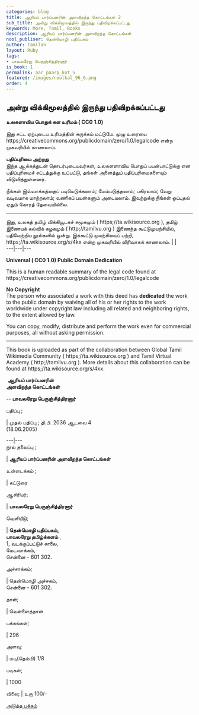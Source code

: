 ```yaml
---
categories: blog
title: ஆரியப் பார்ப்பனரின் அளவிறந்த கொட்டங்கள் 2
sub_title: அன்று விக்கிமூலத்தில் இருந்து பதிவிறக்கப்பட்டது
keywords: More, Tamil, Books
description: ஆரியப் பார்ப்பனரின் அளவிறந்த கொட்டங்கள்
nool_publiser: தென்மொழி பதிப்பகம்
author: Tamilan
layout: Ruby
tags:
- பாவலரேறு பெருஞ்சித்திரனார் 
is_book: 1
permalink: aar_paarp_kot_5
featured: /images/noolkal_96_6.png
order: 4
---
```



## அன்று விக்கிமூலத்தில் இருந்து பதிவிறக்கப்பட்டது

**﻿உலகளாவிய பொதுக் கள உரிமம் ( CC0 1.0)**

இது சட்ட ஏற்புடைய உரிமத்தின் சுருக்கம் மட்டுமே. முழு உரையை https;//creativecommons.org/publicdomain/zero/1.0/legalcode என்ற முகவரியில் காணலாம்.

**பதிப்புரிமை அற்றது**  
இந்த ஆக்கத்துடன் தொடர்புடையவர்கள், உலகளளாவிய பொதுப் பயன்பாட்டுக்கு என பதிப்புரிமைச் சட்டத்துக்கு உட்பட்டு, தங்கள் அனைத்துப் பதிப்புரிமைகளையும் விடுவித்துள்ளனர்.

நீங்கள் இவ்வாக்கத்தைப் படியெடுக்கலாம்; மேம்படுத்தலாம்; பகிரலாம்; வேறு வடிவமாக மாற்றலாம்; வணிகப் பயன்களும் அடையலாம். இவற்றுக்கு நீங்கள் ஒப்புதல் ஏதும் கோரத் தேவையில்லை.

* * *

இது, உலகத் தமிழ் விக்கியூடகச் சமூகமும் ( https;//ta.wikisource.org ), தமிழ் இணையக் கல்விக் கழகமும் ( http;//tamilvu.org ) இணைந்த கூட்டுமுயற்சியில், பதிவேற்றிய நூல்களில் ஒன்று. இக்கூட்டு முயற்சியைப் பற்றி, https;//ta.wikisource.org/s/4kx என்ற முகவரியில் விரிவாகக் காணலாம். | |  
\---|---|---

**Universal ( CC0 1.0) Public Domain Dedication**

This is a human readable summary of the legal code found at https;//creativecommons.org/publicdomain/zero/1.0/legalcode

**No Copyright**  
The person who associated a work with this deed has **dedicated** the work to the public domain by waiving all of his or her rights to the work worldwide under copyright law including all related and neighboring rights, to the extent allowed by law.

You can copy, modify, distribute and perform the work even for commercial purposes, all without asking permission.

* * *

This book is uploaded as part of the collaboration between Global Tamil Wikimedia Community ( https;//ta.wikisource.org ) and Tamil Virtual Academy ( http;//tamilvu.org ). More details about this collaboration can be found at https;//ta.wikisource.org/s/4kx.

﻿ **ஆரியப் பார்ப்பனரின்  
அளவிறந்த கொட்டங்கள்**

**\-- பாவலரேறு பெருஞ்சித்திரனார்**

பதிப்பு ;

| முதல் பதிப்பு ; தி.பி. 2036 ஆடவை 4  
(18.06.2005)

\---|---  
நூல் தலைப்பு ;

| **ஆரியப் பார்ப்பனரின் அளவிறந்த கொட்டங்கள்**

உள்ளடக்கம் ;

| கட்டுரை

ஆசிரியர்;

| **பாவலரேறு பெருஞ்சித்திரனார்**

வெளியீடு;

| **தென்மொழி பதிப்பகம்,  
பாவலரேறு தமிழ்க்களம்** ,  
1, வடக்குப்பட்டுச் சாலை,  
மேடவாக்கம்,  
சென்னை - 601 302.

அச்சாக்கம்;

| தென்மொழி அச்சகம்,  
சென்னை - 601 302.

தாள்;

| வெள்ளைத்தாள்

பக்கங்கள்;

| 296

அளவு;

| மடி(தெம்மி) 1/8

படிகள்;

| 1000

விலை; | உரு 100/-

[அடுத்த பக்கம்](aar_paarp_kot_5)